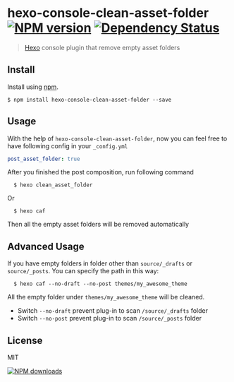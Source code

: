 hexo-console-clean-asset-folder [![NPM version][npm-image]][npm-url] [![Dependency Status][depstat-image]][depstat-url]
===============================

> [Hexo] console plugin that remove empty asset folders

## Install

Install using [npm][npm-url].

    $ npm install hexo-console-clean-asset-folder --save

## Usage

With the help of `hexo-console-clean-asset-folder`, now you can feel free to have following config in your `_config.yml`

```yaml
post_asset_folder: true
```
After you finished the post composition, run following command

```
  $ hexo clean_asset_folder
```
Or
```
  $ hexo caf
```
Then all the empty asset folders will be removed automatically

## Advanced Usage

If you have empty folders in folder other than `source/_drafts` or  `source/_posts`. You can specify the path in this way:

```
  $ hexo caf --no-draft --no-post themes/my_awesome_theme
```

All the empty folder under `themes/my_awesome_theme` will be cleaned.

* Switch `--no-draft` prevent plug-in to scan `/source/_drafts` folder
* Switch `--no-post`  prevent plug-in to scan `/source/_posts` folder

## License
MIT

[![NPM downloads][npm-downloads]][npm-url]

[homepage]: https://github.com/timnew/hexo-console-clean-asset-folder

[npm-url]: https://npmjs.org/package/hexo-console-clean-asset-folder
[npm-image]: http://img.shields.io/npm/v/hexo-console-clean-asset-folder.svg?style=flat
[npm-downloads]: http://img.shields.io/npm/dm/hexo-console-clean-asset-folder.svg?style=flat

[depstat-url]: https://gemnasium.com/timnew/hexo-console-clean-asset-folder
[depstat-image]: http://img.shields.io/gemnasium/timnew/hexo-console-clean-asset-folder.svg?style=flat

[Hexo]: http://hexo.io/

